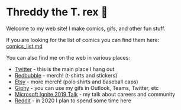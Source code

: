 # Threddy the T. rex 🦖

Welcome to my web site! I make comics, gifs, and other fun stuff.

If you are looking for the list of comics you can find them here: [comics_list.md](comics_list.md)

You can also find me on the web in various places:

* [Twitter](https://twitter.com/threddyrex) - this is the main place I hang out
* [Redbubble](https://www.redbubble.com/people/threddythetrex/?asc=u) - merch! (t-shirts and stickers)
* [Etsy](https://www.etsy.com/shop/ThreddyRex) - more merch! (polo shirts and baseball caps)
* [Giphy](https://giphy.com/threddyrex) - you can use my gifs in Outlook, Teams, Twitter, etc
* [Microsoft Ignite 2019 Talk](https://myignite.techcommunity.microsoft.com/sessions/81715) - my talk about careers and community
* [Reddit](https://www.reddit.com/user/threddyrex) - in 2020 I plan to spend some time here
